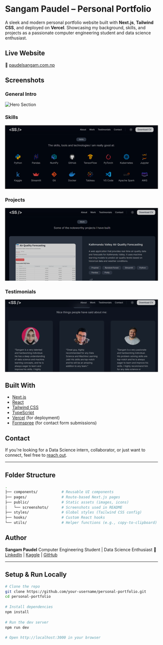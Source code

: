 # Sangam Paudel – Personal Portfolio

 A sleek and modern personal portfolio website built with **Next.js**, **Tailwind CSS**, and deployed on **Vercel**.
Showcasing my background, skills, and projects as a passionate computer engineering student and data science enthusiast.

##  Live Website

🔗 [paudelsangam.com.np](https://paudelsangam.com.np)

##  Screenshots

###  General Intro

![Hero Section]()

### Skills 

![Skills Section](./screenshots/skills-section.png)

###  Projects 

![Projects Section](./screenshots/projects-section.png)

###  Testimonials 

![Testimonials Section](./screenshots/testimonials-section.png)

##  Built With

* [Next.js](https://nextjs.org/)
* [React](https://reactjs.org/)
* [Tailwind CSS](https://tailwindcss.com/)
* [TypeScript](https://www.typescriptlang.org/)
* [Vercel](https://vercel.com) (for deployment)
* [Formspree](https://formspree.io) (for contact form submissions)

##  Contact

If you're looking for a Data Science intern, collaborator, or just want to connect, feel free to [reach out](mailto:sangampaudel530@gmail.com).

---

##  Folder Structure

```bash
.
├── components/           # Reusable UI components
├── pages/                # Route-based Next.js pages
├── public/               # Static assets (images, icons)
│   └── screenshots/      # Screenshots used in README
├── styles/               # Global styles (Tailwind CSS config)
├── hooks/                # Custom React hooks
└── utils/                # Helper functions (e.g., copy-to-clipboard)
```

## Author

**Sangam Paudel**
 Computer Engineering Student |  Data Science Enthusiast
🔗 [LinkedIn](https://www.linkedin.com/in/sangampaudel530) | [Kaggle](https://www.kaggle.com/sangampaudel530) | [GitHub](https://github.com/sangampaudel530)

---

##  Setup & Run Locally

```bash
# Clone the repo
git clone https://github.com/your-username/personal-portfolio.git
cd personal-portfolio

# Install dependencies
npm install

# Run the dev server
npm run dev

# Open http://localhost:3000 in your browser
```
